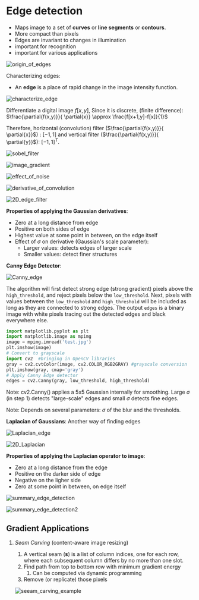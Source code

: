 # Edge detection

- Maps image to a set of __curves__ or __line segments__ or __contours__.
- More compact than pixels
- Edges are invariant to changes in illumination
- important for recognition
- important for various applications

![origin_of_edges](assets/origin_of_edges.png)

Characterizing edges:

- An __edge__ is a place of rapid change in the image intensity function.

![characterize_edge](assets/characterize_edge.png)

Differentiate a digital image $f[x,y]$, Since it is discrete, (finite difference): $\frac{\partial{f(x,y)}}{ \partial{x}} \approx \frac{f[x+1,y]-f[x]}{1}$

Therefore, horizontal (convolution) filter ($\frac{\partial{f(x,y)}}{ \partial{x}}$) : $[-1, 1]$ and vertical filter ($\frac{\partial{f(x,y)}}{ \partial{y}}$): $[-1,1]^T$.

![sobel_filter](assets/sobel_filter.png)

![image_gradient](assets/image_gradient.png)

![effect_of_noise](assets/effect_of_noise.png)



![derivative_of_convolution](assets/derivative_of_convolution.png)

![2D_edge_filter](assets/2D_edge_filter.png)

__Properties of applying the Gaussian derivatives__:

- Zero at a long distance from edge
- Positive on both sides of edge
- Highest value at some point in between, on the edge itself
- Effect of $\sigma$ on derivative (Gaussian's scale parameter):
  - Larger values: detects edges of larger scale
  - Smaller values: detect finer structures

__Canny Edge Detector__:

![Canny_edge](assets/Canny_edge.png)

The algorithm will first detect strong edge (strong gradient) pixels above the `high_threshold`, and reject pixels below the `low_threshold`. Next, pixels with values between the `low_threshold` and `high_threshold` will be included as long as they are connected to strong edges. The output `edges` is a binary image with white pixels tracing out the detected edges and black everywhere else.

 ```python
import matplotlib.pyplot as plt
import matplotlib.image as mpimg
image = mpimg.imread('test.jpg')
plt.imshow(image)
# Convert to grayscale
import cv2  #bringing in OpenCV libraries
gray = cv2.cvtColor(image, cv2.COLOR_RGB2GRAY) #grayscale conversion
plt.imshow(gray, cmap='gray')
# Apply Canny Edge detector
edges = cv2.Canny(gray, low_threshold, high_threshold)
 ```

Note: cv2.Canny() applies a 5x5 Gaussian internally for smoothing. Large $\sigma$ (in step 1) detects "large-scale" edges and small $\sigma$ detects fine edges.

Note: Depends on several parameters: $\sigma$ of the blur and the thresholds.

__Laplacian of Gaussians__: Another way of finding edges

![Laplacian_edge](assets/Laplacian_edge.png)



![2D_Laplacian](assets/2D_Laplacian.png)

__Properties of applying the Laplacian operator to image__:

- Zero at a long distance from the edge
- Positive on the darker side of edge
- Negative on the ligher side
- Zero at some point in between, on edge itself

![summary_edge_detection](assets/summary_edge_detection.png)

![summary_edge_detection2](assets/summary_edge_detection2.png)

## Gradient Applications

1. _Seam Carving_ (content-aware image resizing)

   1. A vertical seam (**s**) is a list of column indices, one for each row, where each
      subsequent column differs by no more than one slot.
   2. Find path from top to bottom row with minimum gradient energy
      1. Can be computed via dynamic programming
   3. Remove (or replicate) those pixels

   ![seeam_carving_example](assets/seeam_carving_example.png)






